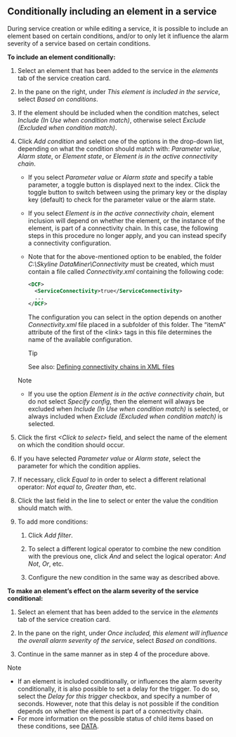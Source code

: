 ## Conditionally including an element in a service

During service creation or while editing a service, it is possible to include an element based on certain conditions, and/or to only let it influence the alarm severity of a service based on certain conditions.

**To include an element conditionally:**

1. Select an element that has been added to the service in the *elements* tab of the service creation card.

2. In the pane on the right, under *This element is included in the service*, select *Based on conditions*.

3. If the element should be included when the condition matches, select *Include (In Use when condition match)*, otherwise select *Exclude (Excluded when condition match)*.

4. Click *Add condition* and select one of the options in the drop-down list, depending on what the condition should match with: *Parameter value*, *Alarm state*, or *Element state*, or *Element is in the active connectivity chain*.

    - If you select *Parameter value* or *Alarm state* and specify a table parameter, a toggle button is displayed next to the index. Click the toggle button to switch between using the primary key or the display key (default) to check for the parameter value or the alarm state.

    - If you select *Element is in the active connectivity chain*, element inclusion will depend on whether the element, or the instance of the element, is part of a connectivity chain. In this case, the following steps in this procedure no longer apply, and you can instead specify a connectivity configuration.

    - Note that for the above-mentioned option to be enabled, the folder *C:\\Skyline DataMiner\\Connectivity* must be created, which must contain a file called *Connectivity.xml* containing the following code:

        ```xml
        <DCF>
          <ServiceConnectivity>true</ServiceConnectivity>
          ...
        </DCF>
        ```

        The configuration you can select in the option depends on another *Connectivity.xml* file placed in a subfolder of this folder. The “itemA” attribute of the first of the \<link> tags in this file determines the name of the available configuration.

        > [!TIP]
        > See also:
        > [Defining connectivity chains in XML files](../../part_3/DCF/Defining_connectivity_chains_in_XML_files.md)

    > [!NOTE]
    > -  If you use the option *Element is in the active connectivity chain*, but do not select *Specify config*, then the element will always be excluded when *Include (In Use when condition match)* is selected, or always included when *Exclude (Excluded when condition match)* is selected.

5. Click the first *\<Click to select>* field, and select the name of the element on which the condition should occur.

6. If you have selected *Parameter value* or *Alarm state*, select the parameter for which the condition applies.

7. If necessary, click *Equal to* in order to select a different relational operator: *Not equal to*, *Greater than*, etc.

8. Click the last field in the line to select or enter the value the condition should match with.

9. To add more conditions:

    1. Click *Add filter*.

    2. To select a different logical operator to combine the new condition with the previous one, click *And* and select the logical operator: *And Not*, *Or*, etc.

    3. Configure the new condition in the same way as described above.

**To make an element’s effect on the alarm severity of the service conditional:**

1. Select an element that has been added to the service in the *elements* tab of the service creation card.

2. In the pane on the right, under *Once included, this element will influence the overall alarm severity of the service*, select *Based on conditions*.

3. Continue in the same manner as in step 4 of the procedure above.

> [!NOTE]
> -  If an element is included conditionally, or influences the alarm severity conditionally, it is also possible to set a delay for the trigger. To do so, select the *Delay for this trigger* checkbox, and specify a number of seconds. However, note that this delay is not possible if the condition depends on whether the element is part of a connectivity chain.
> -  For more information on the possible status of child items based on these conditions, see [DATA](Service_card_pages.md#data).
>
